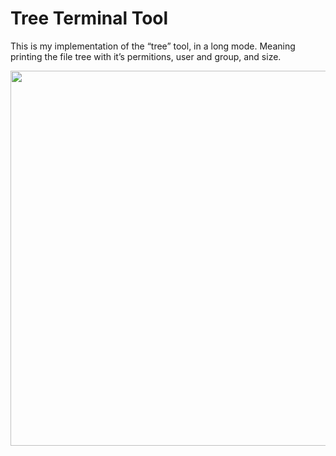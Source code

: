 # Tree Terminal Tool

This is my implementation of the “tree” tool, in a long mode. Meaning printing the file tree with it’s permitions, user and group, and size.

<img width="600" src="https://github.com/noahweiss890/Tree-Terminal-Tool/assets/93292627/fda42444-1ec5-4890-a926-ba8171ab3ac2">
